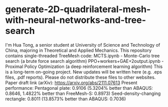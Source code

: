 # generate-2D-quadrilateral-mesh-with-neural-networks-and-tree-search

I'm Hua Tong, a senior student at University of Science and Technology of China, majoring in Theoretical and Applied Mechanics. This repository contains single-threaded TreeMesh code:
MCTS.ipynb - Monte-Carlo tree search (a brute force search algorithm)
PPO+workers+GAE+2output.ipynb - Proximal Policy Optimization (a deep reinforcement learning algorithm)
This is a long-term on-going project. New updates will be written here (e.g. .eps files, .pdf reports). Please do not distribute these files to other websites.
Paper draft link (arXiv): https://arxiv.org/abs/2111.07613
Present performance:
Pentagonal plate: 0.9106 (5.3204% better than ABAQUS: 0.8646, 1.4822% better than FreeMesh-S: 0.8973)
Seed-density-changing rectangle: 0.8011 (13.8573% better than ABAQUS: 0.7036)
